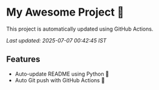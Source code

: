 # My Awesome Project 🚀

This project is automatically updated using GitHub Actions.

_Last updated: 2025-07-07 00:42:45 IST_

## Features
- Auto-update README using Python 🐍
- Auto Git push with GitHub Actions 🤖
